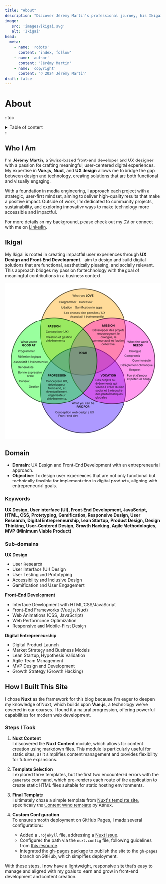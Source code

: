 ```yaml
---
title: "About"
description: "Discover Jérémy Martin's professional journey, his Ikigai philosophy, domain expertise, and insights on building impactful digital experiences with a focus on UX and front-end development."
image: 
   src: 'images/ikigai.svg'
   alt: 'Ikigai'
head:
  meta:
    - name: 'robots'
      content: 'index, follow'
    - name: 'author'
      content: 'Jérémy Martin'
    - name: 'copyright'
      content: '© 2024 Jérémy Martin'
draft: false
---
```


# About

::toc
<details>
<summary>Table of content</summary>

- [Who I Am](#who-i-am)
- [Ikigai](#ikigai)
- [Domain](#domain)
   - [Keywords](#keywords)
   - [Sub-domains](#sub-domains)
- [How I Built This Site](#how-i-built-this-site)
   - [Steps I Took](#steps-i-took)
</details>
::

## Who I Am

I'm **Jérémy Martin**, a Swiss-based front-end developer and UX designer with a passion for crafting meaningful, user-centered digital experiences. My expertise in **Vue.js**, **Nuxt**, and **UX design** allows me to bridge the gap between design and technology, creating solutions that are both functional and visually engaging.

With a foundation in media engineering, I approach each project with a strategic, user-first mindset, aiming to deliver high-quality results that make a positive impact. Outside of work, I’m dedicated to community projects, sustainability, and exploring innovative ways to make technology more accessible and impactful.

For more details on my background, please check out my [CV](/path/to/cv) or connect with me on [LinkedIn](https://www.linkedin.com/in/jeremy-martin).

## Ikigai

My Ikigai is rooted in creating impactful user experiences through **UX Design and Front-End Development**. I aim to design and build digital solutions that are functional, aesthetically pleasing, and socially relevant. This approach bridges my passion for technology with the goal of meaningful contributions in a business context.


![Ikigai](/images/Ikigai.svg)


## Domain

- **Domain**: UX Design and Front-End Development with an entrepreneurial approach.
- **Objective**: To design user experiences that are not only functional but technically feasible for implementation in digital products, aligning with entrepreneurial goals.

### Keywords

**UX Design, User Interface (UI), Front-End Development, JavaScript, HTML, CSS, Prototyping, Gamification, Responsive Design, User Research, Digital Entrepreneurship, Lean Startup, Product Design, Design Thinking, User-Centered Design, Growth Hacking, Agile Methodologies, MVP (Minimum Viable Product)**

### Sub-domains

**UX Design**  
- User Research  
- User Interface (UI) Design  
- User Testing and Prototyping  
- Accessibility and Inclusive Design  
- Gamification and User Engagement  

**Front-End Development**  
- Interface Development with HTML/CSS/JavaScript  
- Front-End Frameworks (Vue.js, Nuxt)  
- Web Animations (CSS, JavaScript)  
- Web Performance Optimization  
- Responsive and Mobile-First Design  

**Digital Entrepreneurship**  
- Digital Product Launch  
- Market Strategy and Business Models  
- Lean Startup, Hypothesis Validation  
- Agile Team Management  
- MVP Design and Development  
- Growth Strategy (Growth Hacking)  

## How I Built This Site

I chose **Nuxt** as the framework for this blog because I'm eager to deepen my knowledge of Nuxt, which builds upon **Vue.js**, a technology we've covered in our courses. I found it a natural progression, offering powerful capabilities for modern web development.

### Steps I Took

1. **Nuxt Content**  
   I discovered the **Nuxt Content** module, which allows for content creation using markdown files. This module is particularly useful for static sites, as it simplifies content management and provides flexibility for future expansions.

2. **Template Selection**  
   I explored three templates, but the first two encountered errors with the `generate` command, which pre-renders each route of the application to create static HTML files suitable for static hosting environments.

3. **Final Template**  
   I ultimately chose a simple template from [Nuxt's template site](https://nuxt.com/templates), specifically the [Content Wind template](https://github.com/atinux/content-wind) by Atinux.

4. **Custom Configuration**  
   To ensure smooth deployment on GitHub Pages, I made several configurations:
   - Added a `.nojekyll` file, addressing a [Nuxt issue](https://github.com/nuxt/nuxt/issues/10344).
   - Configured the path via the `nuxt.config` file, following guidelines from [this resource](https://github.com/darioTecchia/nuxt3-ghpages/tree/main?tab=readme-ov-file).
   - Integrated the [gh-pages package](https://www.npmjs.com/package/gh-pages) to publish the site to the `gh-pages` branch on GitHub, which simplifies deployment.

With these steps, I now have a lightweight, responsive site that’s easy to manage and aligned with my goals to learn and grow in front-end development and content creation.